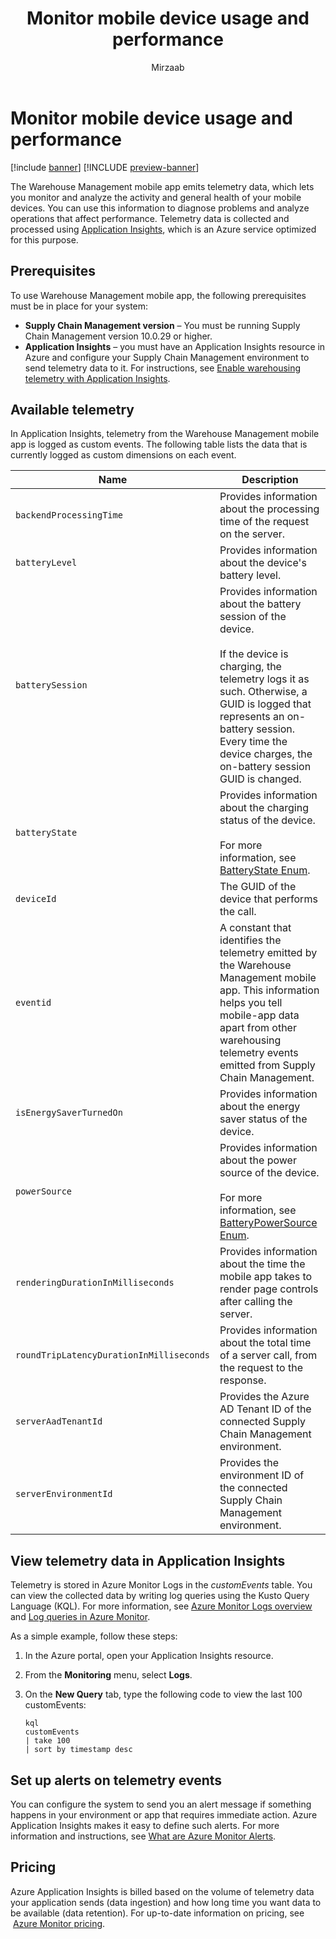﻿---
title: Monitor mobile device usage and performance
description: The Warehouse Management mobile app emits telemetry data, which lets you monitor and analyze the activities and general health of your devices. You can use this information to diagnose problems and analyze operations that affect performance.
author: Mirzaab
ms.author: mirzaab
ms.reviewer: kamaybac
ms.search.form:
ms.topic: how-to
ms.date: 10/18/2022
ms.custom: bap-template
---

# Monitor mobile device usage and performance

[!include [banner](../includes/banner.md)]
[!INCLUDE [preview-banner](../includes/preview-banner.md)]

The Warehouse Management mobile app emits telemetry data, which lets you monitor and analyze the activity and general health of your mobile devices. You can use this information to diagnose problems and analyze operations that affect performance. Telemetry data is collected and processed using [Application Insights](/azure/azure-monitor/app/app-insights-overview), which is an Azure service optimized for this purpose.

## Prerequisites

To use Warehouse Management mobile app, the following prerequisites must be in place for your system:

- **Supply Chain Management version** – You must be running Supply Chain Management version 10.0.29 or higher.
- **Application Insights** – you must have an Application Insights resource in Azure and configure your Supply Chain Management environment to send telemetry data to it. For instructions, see [Enable warehousing telemetry with Application Insights](application-insights-warehousing.md).

## Available telemetry

In Application Insights, telemetry from the Warehouse Management mobile app is logged as custom events. The following table lists the data that is currently logged as custom dimensions on each event.

| Name | Description |
|---|---|
| `backendProcessingTime` | Provides information about the processing time of the request on the server. |
| `batteryLevel` | Provides information about the device's battery level. |
| `batterySession` | Provides information about the battery session of the device. </br></br>If the device is charging, the telemetry logs it as such. Otherwise, a GUID is logged that represents an on-battery session. Every time the device charges, the on-battery session GUID is changed. |
| `batteryState` | Provides information about the charging status of the device.</br></br>For more information, see [BatteryState Enum](/dotnet/api/xamarin.essentials.batterystate). |
| `deviceId` | The GUID of the device that performs the call. |
| `eventid` | A constant that identifies the telemetry emitted by the Warehouse Management mobile app. This information helps you tell mobile-app data apart from other warehousing telemetry events emitted from Supply Chain Management. |
| `isEnergySaverTurnedOn` | Provides information about the energy saver status of the device. |
| `powerSource` | Provides information about the power source of the device.</br></br>For more information, see [BatteryPowerSource Enum](/dotnet/api/xamarin.essentials.batterypowersource). |
| `renderingDurationInMilliseconds` | Provides information about the time the mobile app takes to render page controls after calling the server. |
| `roundTripLatencyDurationInMilliseconds` | Provides information about the total time of a server call, from the request to the response. |
| `serverAadTenantId` | Provides the Azure AD Tenant ID of the connected Supply Chain Management environment. |
| `serverEnvironmentId` | Provides the environment ID of the connected Supply Chain Management environment. |

## View telemetry data in Application Insights

Telemetry is stored in Azure Monitor Logs in the *customEvents* table. You can view the collected data by writing log queries using the Kusto Query Language (KQL). For more information, see [Azure Monitor Logs overview](/azure/azure-monitor/logs/data-platform-logs) and [Log queries in Azure Monitor](/azure/azure-monitor/logs/log-query-overview).

As a simple example, follow these steps:

1. In the Azure portal, open your Application Insights resource.
1. From the **Monitoring** menu, select **Logs**.
1. On the **New Query** tab, type the following code to view the last 100 customEvents:

    ```plaintext
    kql
    customEvents
    | take 100
    | sort by timestamp desc
    ```

## Set up alerts on telemetry events

You can configure the system to send you an alert message if something happens in your environment or app that requires immediate action. Azure Application Insights makes it easy to define such alerts. For more information and instructions, see [What are Azure Monitor Alerts](/azure/azure-monitor/alerts/alerts-overview).

## Pricing

Azure Application Insights is billed based on the volume of telemetry data your application sends (data ingestion) and how long time you want data to be available (data retention). For up-to-date information on pricing, see  [Azure Monitor pricing](https://azure.microsoft.com/pricing/details/monitor/).
